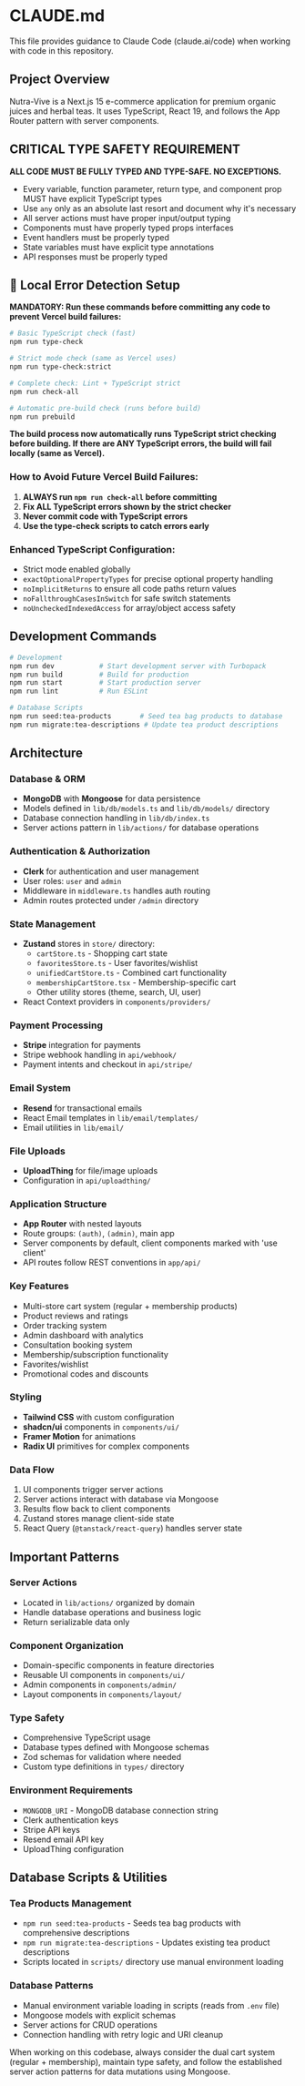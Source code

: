 # CLAUDE.md

This file provides guidance to Claude Code (claude.ai/code) when working with code in this repository.

<!-- Test commit to verify Vercel auto-deployment -->

## Project Overview

Nutra-Vive is a Next.js 15 e-commerce application for premium organic juices and herbal teas. It uses TypeScript, React 19, and follows the App Router pattern with server components.

## **CRITICAL TYPE SAFETY REQUIREMENT**

**ALL CODE MUST BE FULLY TYPED AND TYPE-SAFE. NO EXCEPTIONS.**

- Every variable, function parameter, return type, and component prop MUST have explicit TypeScript types
- Use `any` only as an absolute last resort and document why it's necessary
- All server actions must have proper input/output typing
- Components must have properly typed props interfaces
- Event handlers must be properly typed
- State variables must have explicit type annotations
- API responses must be properly typed

## **🚀 Local Error Detection Setup**

**MANDATORY: Run these commands before committing any code to prevent Vercel build failures:**

```bash
# Basic TypeScript check (fast)
npm run type-check

# Strict mode check (same as Vercel uses)
npm run type-check:strict

# Complete check: Lint + TypeScript strict
npm run check-all

# Automatic pre-build check (runs before build)
npm run prebuild
```

**The build process now automatically runs TypeScript strict checking before building. If there are ANY TypeScript errors, the build will fail locally (same as Vercel).**

### **How to Avoid Future Vercel Build Failures:**

1. **ALWAYS run `npm run check-all` before committing**
2. **Fix ALL TypeScript errors shown by the strict checker**
3. **Never commit code with TypeScript errors**
4. **Use the type-check scripts to catch errors early**

### **Enhanced TypeScript Configuration:**
- Strict mode enabled globally
- `exactOptionalPropertyTypes` for precise optional property handling
- `noImplicitReturns` to ensure all code paths return values
- `noFallthroughCasesInSwitch` for safe switch statements
- `noUncheckedIndexedAccess` for array/object access safety

## Development Commands

```bash
# Development
npm run dev           # Start development server with Turbopack
npm run build         # Build for production
npm run start         # Start production server
npm run lint          # Run ESLint

# Database Scripts
npm run seed:tea-products       # Seed tea bag products to database
npm run migrate:tea-descriptions # Update tea product descriptions
```

## Architecture

### Database & ORM
- **MongoDB** with **Mongoose** for data persistence
- Models defined in `lib/db/models.ts` and `lib/db/models/` directory
- Database connection handling in `lib/db/index.ts`
- Server actions pattern in `lib/actions/` for database operations

### Authentication & Authorization
- **Clerk** for authentication and user management
- User roles: `user` and `admin`
- Middleware in `middleware.ts` handles auth routing
- Admin routes protected under `/admin` directory

### State Management
- **Zustand** stores in `store/` directory:
  - `cartStore.ts` - Shopping cart state
  - `favoritesStore.ts` - User favorites/wishlist
  - `unifiedCartStore.ts` - Combined cart functionality
  - `membershipCartStore.tsx` - Membership-specific cart
  - Other utility stores (theme, search, UI, user)
- React Context providers in `components/providers/`

### Payment Processing
- **Stripe** integration for payments
- Stripe webhook handling in `api/webhook/`
- Payment intents and checkout in `api/stripe/`

### Email System
- **Resend** for transactional emails
- React Email templates in `lib/email/templates/`
- Email utilities in `lib/email/`

### File Uploads
- **UploadThing** for file/image uploads
- Configuration in `api/uploadthing/`

### Application Structure
- **App Router** with nested layouts
- Route groups: `(auth)`, `(admin)`, main app
- Server components by default, client components marked with 'use client'
- API routes follow REST conventions in `app/api/`

### Key Features
- Multi-store cart system (regular + membership products)
- Product reviews and ratings
- Order tracking system
- Admin dashboard with analytics
- Consultation booking system
- Membership/subscription functionality
- Favorites/wishlist
- Promotional codes and discounts

### Styling
- **Tailwind CSS** with custom configuration
- **shadcn/ui** components in `components/ui/`
- **Framer Motion** for animations
- **Radix UI** primitives for complex components

### Data Flow
1. UI components trigger server actions
2. Server actions interact with database via Mongoose
3. Results flow back to client components
4. Zustand stores manage client-side state
5. React Query (`@tanstack/react-query`) handles server state

## Important Patterns

### Server Actions
- Located in `lib/actions/` organized by domain
- Handle database operations and business logic
- Return serializable data only

### Component Organization
- Domain-specific components in feature directories
- Reusable UI components in `components/ui/`
- Admin components in `components/admin/`
- Layout components in `components/layout/`

### Type Safety
- Comprehensive TypeScript usage
- Database types defined with Mongoose schemas
- Zod schemas for validation where needed
- Custom type definitions in `types/` directory

### Environment Requirements
- `MONGODB_URI` - MongoDB database connection string
- Clerk authentication keys
- Stripe API keys
- Resend email API key
- UploadThing configuration

## Database Scripts & Utilities

### Tea Products Management
- `npm run seed:tea-products` - Seeds tea bag products with comprehensive descriptions
- `npm run migrate:tea-descriptions` - Updates existing tea product descriptions
- Scripts located in `scripts/` directory use manual environment loading

### Database Patterns
- Manual environment variable loading in scripts (reads from `.env` file)
- Mongoose models with explicit schemas
- Server actions for CRUD operations
- Connection handling with retry logic and URI cleanup

When working on this codebase, always consider the dual cart system (regular + membership), maintain type safety, and follow the established server action patterns for data mutations using Mongoose.
